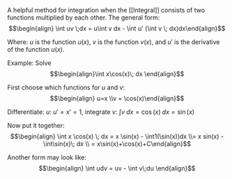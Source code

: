 A helpful method for integration when the [[Integral]] consists of two functions multiplied by each other. The general form:
$$\begin{align} \int uv \;dx = u\int v dx - \int u' (\int v \; dx)dx\end{align}$$

Where: $u$ is the function $u(x)$, $v$ is the function $v(x)$, and $u'$ is the derivative of the function $u(x)$. 

Example: 
Solve $$\begin{align}\int x\cos(x)\; dx \end{align}$$

First choose which functions for $u$ and $v$: $$\begin{align} u=x \\v = \cos(x)\end{align}$$

Differentiate: $u$: $u' = x' = 1$, integrate $v$: $\int v \;dx = \cos(x)\;dx = \sin(x)$

Now put it together: 
$$\begin{align} \int x \cos(x) \; dx = x \sin(x) - \int1(\sin(x))dx \\= x sin(x) - \int\sin(x)\; dx \\ = x\sin(x)+\cos(x)+C\end{align}$$

Another form may look like: 
$$\begin{align} \int udv = uv - \int v\;du \end{align}$$
